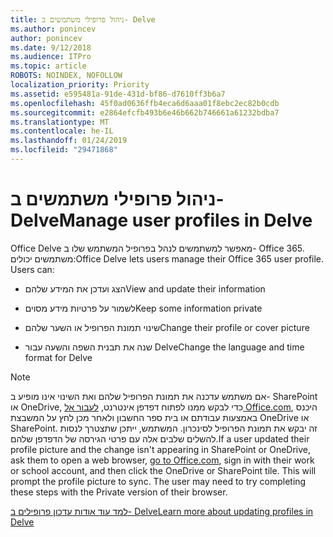```yaml
---
title: ניהול פרופילי משתמשים ב- Delve
ms.author: ponincev
author: ponincev
ms.date: 9/12/2018
ms.audience: ITPro
ms.topic: article
ROBOTS: NOINDEX, NOFOLLOW
localization_priority: Priority
ms.assetid: e595481a-91de-431d-bf86-d7610ff3b6a7
ms.openlocfilehash: 45f0ad0636ffb4eca6d6aaa01f8ebc2ec82b0cdb
ms.sourcegitcommit: e2864efcfb493b6e46b662b746661a61232bdba7
ms.translationtype: MT
ms.contentlocale: he-IL
ms.lasthandoff: 01/24/2019
ms.locfileid: "29471868"
---
```

# <a name="manage-user-profiles-in-delve"></a><span data-ttu-id="04200-102">ניהול פרופילי משתמשים ב- Delve</span><span class="sxs-lookup"><span data-stu-id="04200-102">Manage user profiles in Delve</span></span>

<span data-ttu-id="04200-p101">Office Delve מאפשר למשתמשים לנהל בפרופיל המשתמש שלו ב- Office 365. משתמשים יכולים:</span><span class="sxs-lookup"><span data-stu-id="04200-p101">Office Delve lets users manage their Office 365 user profile. Users can:</span></span>
  
- <span data-ttu-id="04200-105">הצג ועדכן את המידע שלהם</span><span class="sxs-lookup"><span data-stu-id="04200-105">View and update their information</span></span>
    
- <span data-ttu-id="04200-106">לשמור על פרטיות מידע מסוים</span><span class="sxs-lookup"><span data-stu-id="04200-106">Keep some information private</span></span>
    
- <span data-ttu-id="04200-107">שינוי תמונת הפרופיל או השער שלהם</span><span class="sxs-lookup"><span data-stu-id="04200-107">Change their profile or cover picture</span></span>
    
- <span data-ttu-id="04200-108">שנה את תבנית השפה והשעה עבור Delve</span><span class="sxs-lookup"><span data-stu-id="04200-108">Change the language and time format for Delve</span></span>
    
> [!NOTE]
> <span data-ttu-id="04200-p102">אם משתמש עדכנה את תמונת הפרופיל שלהם ואת השינוי אינו מופיע ב- SharePoint או OneDrive, כדי לבקש ממנו לפתוח דפדפן אינטרנט, [לעבור אל Office.com](https://www.office.com), היכנס באמצעות עבודתם או בית ספר החשבון ולאחר מכן לחץ על המשבצת OneDrive או SharePoint. זה יבקש את תמונת הפרופיל לסינכרון. המשתמש, ייתכן שתצטרך לנסות להשלים שלבים אלה עם פרטי הגירסה של הדפדפן שלהם.</span><span class="sxs-lookup"><span data-stu-id="04200-p102">If a user updated their profile picture and the change isn't appearing in SharePoint or OneDrive, ask them to open a web browser, [go to Office.com](https://www.office.com), sign in with their work or school account, and then click the OneDrive or SharePoint tile. This will prompt the profile picture to sync. The user may need to try completing these steps with the Private version of their browser.</span></span> 
  
[<span data-ttu-id="04200-111">למד עוד אודות עדכון פרופילים ב- Delve</span><span class="sxs-lookup"><span data-stu-id="04200-111">Learn more about updating profiles in Delve</span></span>](https://go.microsoft.com/fwlink/?linkid=735070)
  

